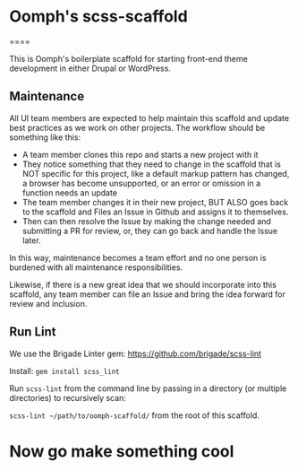 # Oomph's scss-scaffold
====

This is Oomph's boilerplate scaffold for starting front-end theme development in either Drupal or WordPress. 

## Maintenance

All UI team members are expected to help maintain this scaffold and update best practices as we work on other projects. The workflow should be something like this: 

* A team member clones this repo and starts a new project with it
* They notice something that they need to change in the scaffold that is NOT specific for this project, like a default markup pattern has changed, a browser has become unsupported, or an error or omission in a function needs an update
* The team member changes it in their new project, BUT ALSO goes back to the scaffold and Files an Issue in Github and assigns it to themselves. 
* Then can then resolve the Issue by making the change needed and submitting a PR for review, or, they can go back and handle the Issue later. 

In this way, maintenance becomes a team effort and no one person is burdened with all maintenance responsibilities. 

Likewise, if there is a new great idea that we should incorporate into this scaffold, any team member can file an Issue and bring the idea forward for review and inclusion. 

## Run Lint
We use the Brigade Linter gem: <https://github.com/brigade/scss-lint>

Install: `gem install scss_lint`

Run `scss-lint` from the command line by passing in a directory (or multiple directories) to recursively scan:

`scss-lint ~/path/to/oomph-scaffold/` from the root of this scaffold. 

# Now go make something cool